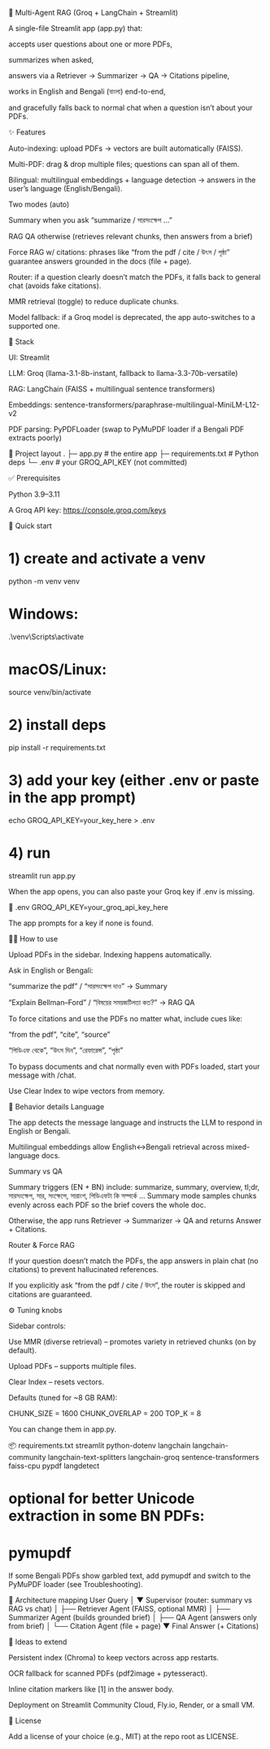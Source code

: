 🤖 Multi-Agent RAG (Groq + LangChain + Streamlit)

A single-file Streamlit app (app.py) that:

accepts user questions about one or more PDFs,

summarizes when asked,

answers via a Retriever → Summarizer → QA → Citations pipeline,

works in English and Bengali (বাংলা) end-to-end,

and gracefully falls back to normal chat when a question isn’t about your PDFs.

✨ Features

Auto-indexing: upload PDFs → vectors are built automatically (FAISS).

Multi-PDF: drag & drop multiple files; questions can span all of them.

Bilingual: multilingual embeddings + language detection → answers in the user’s language (English/Bengali).

Two modes (auto)

Summary when you ask “summarize / সারসংক্ষেপ …”

RAG QA otherwise (retrieves relevant chunks, then answers from a brief)

Force RAG w/ citations: phrases like “from the pdf / cite / উৎস / পৃষ্ঠা” guarantee answers grounded in the docs (file + page).

Router: if a question clearly doesn’t match the PDFs, it falls back to general chat (avoids fake citations).

MMR retrieval (toggle) to reduce duplicate chunks.

Model fallback: if a Groq model is deprecated, the app auto-switches to a supported one.

🧰 Stack

UI: Streamlit

LLM: Groq (llama-3.1-8b-instant, fallback to llama-3.3-70b-versatile)

RAG: LangChain (FAISS + multilingual sentence transformers)

Embeddings: sentence-transformers/paraphrase-multilingual-MiniLM-L12-v2

PDF parsing: PyPDFLoader (swap to PyMuPDF loader if a Bengali PDF extracts poorly)

📁 Project layout
.
├─ app.py           # the entire app
├─ requirements.txt # Python deps
└─ .env             # your GROQ_API_KEY (not committed)

✅ Prerequisites

Python 3.9–3.11

A Groq API key: https://console.groq.com/keys

🚀 Quick start
# 1) create and activate a venv
python -m venv venv
# Windows:
.\venv\Scripts\activate
# macOS/Linux:
source venv/bin/activate

# 2) install deps
pip install -r requirements.txt

# 3) add your key (either .env or paste in the app prompt)
echo GROQ_API_KEY=your_key_here > .env

# 4) run
streamlit run app.py


When the app opens, you can also paste your Groq key if .env is missing.

🔐 .env
GROQ_API_KEY=your_groq_api_key_here


The app prompts for a key if none is found.

🧑‍💻 How to use

Upload PDFs in the sidebar. Indexing happens automatically.

Ask in English or Bengali:

“summarize the pdf” / “সারসংক্ষেপ দাও” → Summary

“Explain Bellman–Ford” / “বিষয়ের সময়জটিলতা কত?” → RAG QA

To force citations and use the PDFs no matter what, include cues like:

“from the pdf”, “cite”, “source”

“পিডিএফ থেকে”, “উৎস দিন”, “রেফারেন্স”, “পৃষ্ঠা”

To bypass documents and chat normally even with PDFs loaded, start your message with /chat.

Use Clear Index to wipe vectors from memory.

🧠 Behavior details
Language

The app detects the message language and instructs the LLM to respond in English or Bengali.

Multilingual embeddings allow English↔Bengali retrieval across mixed-language docs.

Summary vs QA

Summary triggers (EN + BN) include:
summarize, summary, overview, tl;dr, সারসংক্ষেপ, সার, সংক্ষেপে, সারাংশ, পিডিএফটা কি সম্পর্কে …
Summary mode samples chunks evenly across each PDF so the brief covers the whole doc.

Otherwise, the app runs Retriever → Summarizer → QA and returns Answer + Citations.

Router & Force RAG

If your question doesn’t match the PDFs, the app answers in plain chat (no citations) to prevent hallucinated references.

If you explicitly ask “from the pdf / cite / উৎস”, the router is skipped and citations are guaranteed.

⚙️ Tuning knobs

Sidebar controls:

Use MMR (diverse retrieval) – promotes variety in retrieved chunks (on by default).

Upload PDFs – supports multiple files.

Clear Index – resets vectors.

Defaults (tuned for ~8 GB RAM):

CHUNK_SIZE = 1600
CHUNK_OVERLAP = 200
TOP_K = 8


You can change them in app.py.

📦 requirements.txt
streamlit
python-dotenv
langchain
langchain-community
langchain-text-splitters
langchain-groq
sentence-transformers
faiss-cpu
pypdf
langdetect
# optional for better Unicode extraction in some BN PDFs:
# pymupdf


If some Bengali PDFs show garbled text, add pymupdf and switch to the PyMuPDF loader (see Troubleshooting).



🧩 Architecture mapping
User Query
   │
   ▼
Supervisor (router: summary vs RAG vs chat)
   │
   ├── Retriever Agent (FAISS, optional MMR)
   │
   ├── Summarizer Agent (builds grounded brief)
   │
   ├── QA Agent (answers only from brief)
   │
   └── Citation Agent (file + page)
        ▼
Final Answer (+ Citations)

🔭 Ideas to extend

Persistent index (Chroma) to keep vectors across app restarts.

OCR fallback for scanned PDFs (pdf2image + pytesseract).

Inline citation markers like [1] in the answer body.

Deployment on Streamlit Community Cloud, Fly.io, Render, or a small VM.

📜 License

Add a license of your choice (e.g., MIT) at the repo root as LICENSE.